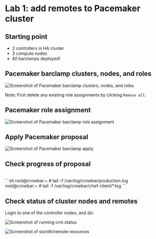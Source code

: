 <!-- .slide: data-state="section-break" id="lab-1" data-menu-title="Lab 1: cluster setup" -->
# Lab 1: add remotes to Pacemaker cluster


<!-- .slide: data-state="normal" id="starting-point" data-menu-title="Starting point" -->
## Starting point

* 2 controllers in HA cluster
* 3 compute nodes
* All barclamps deployed!



<!-- .slide: data-state="normal" id="pacemaker-bc-roles" data-menu-title="Barclamp roles" -->
## Pacemaker barclamp clusters, nodes, and roles

<img class="full-slide" alt="Screenshot of Pacemaker barclamp clusters, nodes, and roles"
     data-src="images/hands-on/09-pacemaker-deployment-1.png" />

Note:
First delete any existing role assignments by clicking `Remove all`.


<!-- .slide: data-state="normal" id="pacemaker-role-assignment" data-menu-title="Role assignment" -->
## Pacemaker role assignment

<img class="full-slide" alt="Screenshot of Pacemaker barclamp role assignment"
     data-src="images/hands-on/10-pacemaker-deployment-2.png" />


<!-- .slide: data-state="normal" id="pacemaker-apply" data-menu-title="Apply" -->
## Apply Pacemaker proposal

<img class="full-slide" alt="Screenshot of Pacemaker barclamp apply"
     data-src="images/hands-on/12-pacemaker-apply.png" />


<!-- .slide: data-state="normal" id="crm-nodes-status" data-menu-title="Check progress" -->
## Check progress of proposal

<br />
```sh
root@crowbar:~ # tail -f /var/log/crowbar/production.log
root@crowbar:~ # tail -f /var/log/crowbar/chef-client/*.log
```


<!-- .slide: data-state="normal" id="crm-nodes-status" data-menu-title="Check nodes status" -->
## Check status of cluster nodes and remotes

Login to one of the controller nodes, and do:

<img class="full-slide" alt="Screenshot of running crm status"
     data-src="images/hands-on/30-crm-status-1.png" />

<img class="full-slide" alt="Screenshot of stonith/remote resources"
     data-src="images/hands-on/31-crm-status-2.png" />
